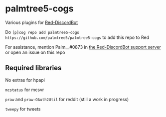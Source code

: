 # palmtree5-cogs

Various plugins for [Red-DiscordBot](https://github.com/Twentysix26/Red-DiscordBot)

Do `[p]cog repo add palmtree5-cogs https://github.com/palmtree5/palmtree5-cogs` to add this repo to Red

For assistance, mention Palm__#0873 in [the Red-DiscordBot support server](https://discord.gg/0k4npTwMvTpv9wrh) or open an issue on this repo

## Required libraries

No extras for hpapi

`mcstatus` for mcsvr

`praw` and `praw-OAuth2Util` for reddit (still a work in progress)

`tweepy` for tweets
